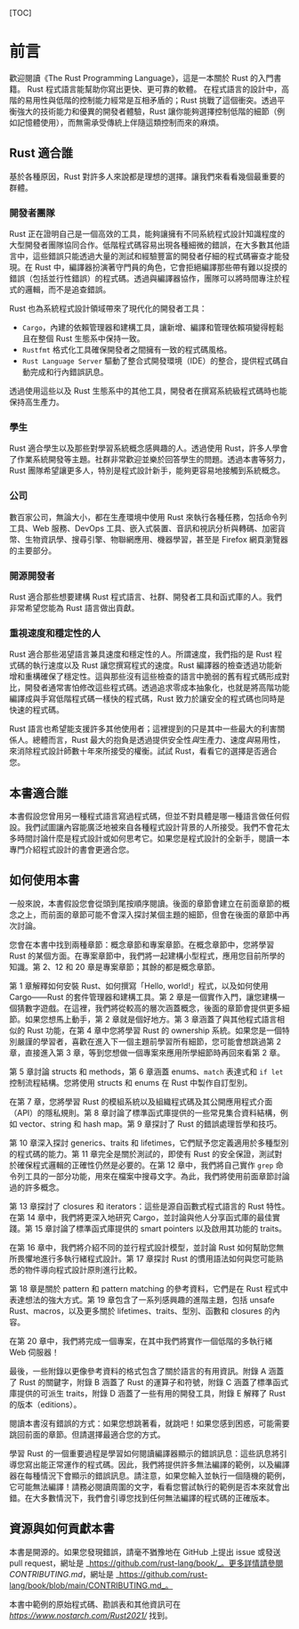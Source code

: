 [TOC]

# 前言

歡迎閱讀《The Rust Programming Language》，這是一本關於 Rust 的入門書籍。
Rust 程式語言能幫助你寫出更快、更可靠的軟體。
在程式語言的設計中，高階的易用性與低階的控制能力經常是互相矛盾的；Rust 挑戰了這個衝突。透過平衡強大的技術能力和優異的開發者體驗，Rust 讓你能夠選擇控制低階的細節（例如記憶體使用），而無需承受傳統上伴隨這類控制而來的麻煩。

## Rust 適合誰

基於各種原因，Rust 對許多人來說都是理想的選擇。讓我們來看看幾個最重要的群體。

### 開發者團隊

Rust 正在證明自己是一個高效的工具，能夠讓擁有不同系統程式設計知識程度的大型開發者團隊協同合作。低階程式碼容易出現各種細微的錯誤，在大多數其他語言中，這些錯誤只能透過大量的測試和經驗豐富的開發者仔細的程式碼審查才能發現。在 Rust 中，編譯器扮演著守門員的角色，它會拒絕編譯那些帶有難以捉摸的錯誤（包括並行性錯誤）的程式碼。透過與編譯器協作，團隊可以將時間專注於程式的邏輯，而不是追查錯誤。

Rust 也為系統程式設計領域帶來了現代化的開發者工具：

- `Cargo`，內建的依賴管理器和建構工具，讓新增、編譯和管理依賴項變得輕鬆且在整個 Rust 生態系中保持一致。
- `Rustfmt` 格式化工具確保開發者之間擁有一致的程式碼風格。
- `Rust Language Server` 驅動了整合式開發環境（IDE）的整合，提供程式碼自動完成和行內錯誤訊息。

透過使用這些以及 Rust 生態系中的其他工具，開發者在撰寫系統級程式碼時也能保持高生產力。

### 學生

Rust 適合學生以及那些對學習系統概念感興趣的人。透過使用 Rust，許多人學會了作業系統開發等主題。社群非常歡迎並樂於回答學生的問題。透過本書等努力，Rust 團隊希望讓更多人，特別是程式設計新手，能夠更容易地接觸到系統概念。

### 公司

數百家公司，無論大小，都在生產環境中使用 Rust 來執行各種任務，包括命令列工具、Web 服務、DevOps 工具、嵌入式裝置、音訊和視訊分析與轉碼、加密貨幣、生物資訊學、搜尋引擎、物聯網應用、機器學習，甚至是 Firefox 網頁瀏覽器的主要部分。

### 開源開發者

Rust 適合那些想要建構 Rust 程式語言、社群、開發者工具和函式庫的人。我們非常希望您能為 Rust 語言做出貢獻。

### 重視速度和穩定性的人

Rust 適合那些渴望語言兼具速度和穩定性的人。所謂速度，我們指的是 Rust 程式碼的執行速度以及 Rust 讓您撰寫程式的速度。Rust 編譯器的檢查透過功能新增和重構確保了穩定性。這與那些沒有這些檢查的語言中脆弱的舊有程式碼形成對比，開發者通常害怕修改這些程式碼。透過追求零成本抽象化，也就是將高階功能編譯成與手寫低階程式碼一樣快的程式碼，Rust 致力於讓安全的程式碼也同時是快速的程式碼。

Rust 語言也希望能支援許多其他使用者；這裡提到的只是其中一些最大的利害關係人。總體而言，Rust 最大的抱負是透過提供安全性*與*生產力、速度*與*易用性，來消除程式設計師數十年來所接受的權衡。試試 Rust，看看它的選擇是否適合您。

## 本書適合誰

本書假設您曾用另一種程式語言寫過程式碼，但並不對具體是哪一種語言做任何假設。我們試圖讓內容能廣泛地被來自各種程式設計背景的人所接受。我們不會花太多時間討論什麼是程式設計或如何思考它。如果您是程式設計的全新手，閱讀一本專門介紹程式設計的書會更適合您。

## 如何使用本書

一般來說，本書假設您會從頭到尾按順序閱讀。後面的章節會建立在前面章節的概念之上，而前面的章節可能不會深入探討某個主題的細節，但會在後面的章節中再次討論。

您會在本書中找到兩種章節：概念章節和專案章節。在概念章節中，您將學習 Rust 的某個方面。在專案章節中，我們將一起建構小型程式，應用您目前所學的知識。第 2、12 和 20 章是專案章節；其餘的都是概念章節。

第 1 章解釋如何安裝 Rust、如何撰寫「Hello, world!」程式，以及如何使用 Cargo——Rust 的套件管理器和建構工具。第 2 章是一個實作入門，讓您建構一個猜數字遊戲。在這裡，我們將從較高的層次涵蓋概念，後面的章節會提供更多細節。如果您想馬上動手，第 2 章就是個好地方。第 3 章涵蓋了與其他程式語言相似的 Rust 功能，在第 4 章中您將學習 Rust 的 ownership 系統。如果您是一個特別嚴謹的學習者，喜歡在進入下一個主題前學習所有細節，您可能會想跳過第 2 章，直接進入第 3 章，等到您想做一個專案來應用所學細節時再回來看第 2 章。

第 5 章討論 structs 和 methods，第 6 章涵蓋 enums、`match` 表達式和 `if let` 控制流程結構。您將使用 structs 和 enums 在 Rust 中製作自訂型別。

在第 7 章，您將學習 Rust 的模組系統以及組織程式碼及其公開應用程式介面（API）的隱私規則。第 8 章討論了標準函式庫提供的一些常見集合資料結構，例如 vector、string 和 hash map。第 9 章探討了 Rust 的錯誤處理哲學和技巧。

第 10 章深入探討 generics、traits 和 lifetimes，它們賦予您定義適用於多種型別的程式碼的能力。第 11 章完全是關於測試的，即使有 Rust 的安全保證，測試對於確保程式邏輯的正確性仍然是必要的。在第 12 章中，我們將自己實作 `grep` 命令列工具的一部分功能，用來在檔案中搜尋文字。為此，我們將使用前面章節討論過的許多概念。

第 13 章探討了 closures 和 iterators：這些是源自函數式程式語言的 Rust 特性。在第 14 章中，我們將更深入地研究 Cargo，並討論與他人分享函式庫的最佳實踐。第 15 章討論了標準函式庫提供的 smart pointers 以及啟用其功能的 traits。

在第 16 章中，我們將介紹不同的並行程式設計模型，並討論 Rust 如何幫助您無所畏懼地進行多執行緒程式設計。第 17 章探討 Rust 的慣用語法如何與您可能熟悉的物件導向程式設計原則進行比較。

第 18 章是關於 pattern 和 pattern matching 的參考資料，它們是在 Rust 程式中表達想法的強大方式。第 19 章包含了一系列感興趣的進階主題，包括 unsafe Rust、macros，以及更多關於 lifetimes、traits、型別、函數和 closures 的內容。

在第 20 章中，我們將完成一個專案，在其中我們將實作一個低階的多執行緒 Web 伺服器！

最後，一些附錄以更像參考資料的格式包含了關於語言的有用資訊。附錄 A 涵蓋了 Rust 的關鍵字，附錄 B 涵蓋了 Rust 的運算子和符號，附錄 C 涵蓋了標準函式庫提供的可派生 traits，附錄 D 涵蓋了一些有用的開發工具，附錄 E 解釋了 Rust 的版本（editions）。

閱讀本書沒有錯誤的方式：如果您想跳著看，就跳吧！如果您感到困惑，可能需要跳回前面的章節。但請選擇最適合您的方式。

學習 Rust 的一個重要過程是學習如何閱讀編譯器顯示的錯誤訊息：這些訊息將引導您寫出能正常運作的程式碼。因此，我們將提供許多無法編譯的範例，以及編譯器在每種情況下會顯示的錯誤訊息。請注意，如果您輸入並執行一個隨機的範例，它可能無法編譯！請務必閱讀周圍的文字，看看您嘗試執行的範例是否本來就會出錯。在大多數情況下，我們會引導您找到任何無法編譯的程式碼的正確版本。

## 資源與如何貢獻本書

本書是開源的。如果您發現錯誤，請毫不猶豫地在 GitHub 上提出 issue 或發送 pull request，網址是
_https://github.com/rust-lang/book/_。更多詳情請參閱 _CONTRIBUTING.md_，網址是
_https://github.com/rust-lang/book/blob/main/CONTRIBUTING.md_。

本書中範例的原始程式碼、勘誤表和其他資訊可在 _https://www.nostarch.com/Rust2021/_ 找到。
